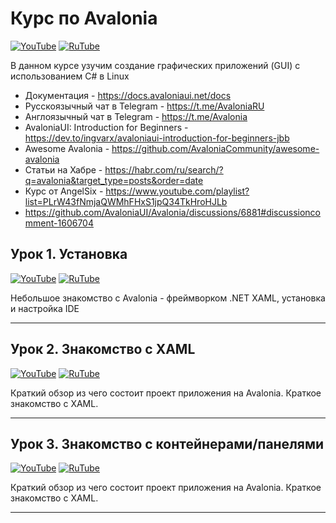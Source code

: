 # Курс по Avalonia

[![YouTube](https://img.shields.io/badge/YouTube-%23FF0000.svg?style=for-the-badge&logo=YouTube&logoColor=white)](https://youtube.com/playlist?list=PLBXnHSmq7po9o_UceZtNI6tBGxNgUbGq5) [![RuTube](https://img.shields.io/badge/RuTube-000000?style=for-the-badge&logo=rutube&logoColor=white)](https://rutube.ru/plst/197321)

В данном курсе узучим создание графических приложений (GUI) с использованием C# в Linux

- Документация - https://docs.avaloniaui.net/docs
- Русскоязычный чат в Telegram - https://t.me/AvaloniaRU
- Англоязычный чат в Telegram - https://t.me/Avalonia
- AvaloniaUI: Introduction for Beginners - https://dev.to/ingvarx/avaloniaui-introduction-for-beginners-jbb
- Awesome Avalonia - https://github.com/AvaloniaCommunity/awesome-avalonia
- Статьи на Хабре - https://habr.com/ru/search/?q=avalonia&target_type=posts&order=date
- Курс от AngelSix  - https://www.youtube.com/playlist?list=PLrW43fNmjaQWMhFHxS1jpQ34TkHroHJLb
- https://github.com/AvaloniaUI/Avalonia/discussions/6881#discussioncomment-1606704

## Урок 1. Установка

[![YouTube](https://img.shields.io/badge/YouTube-%23FF0000.svg?style=for-the-badge&logo=YouTube&logoColor=white)](https://youtu.be/znGIB3aEmdU) [![RuTube](https://img.shields.io/badge/RuTube-000000?style=for-the-badge&logo=rutube&logoColor=white)](https://rutube.ru/video/8e3c414c0de0eb62c1aa4ef16be75686/)

Небольшое знакомство с Avalonia - фреймворком .NET XAML, установка и настройка IDE

***

## Урок 2. Знакомство с XAML

[![YouTube](https://img.shields.io/badge/YouTube-%23FF0000.svg?style=for-the-badge&logo=YouTube&logoColor=white)](https://youtu.be/vMTPPUEruNM) [![RuTube](https://img.shields.io/badge/RuTube-000000?style=for-the-badge&logo=rutube&logoColor=white)](https://rutube.ru/video/89cc0b148ef130ecabc9679bd57240dd/)

Краткий обзор из чего состоит проект приложения на Avalonia.
Краткое знакомство с XAML.

***

## Урок 3. Знакомство с контейнерами/панелями

[![YouTube](https://img.shields.io/badge/YouTube-%23FF0000.svg?style=for-the-badge&logo=YouTube&logoColor=white)](https://youtu.be/L7PM4y-p8M0) [![RuTube](https://img.shields.io/badge/RuTube-000000?style=for-the-badge&logo=rutube&logoColor=white)](https://rutube.ru/video/fa86620911c4b63a60ee1db8b51a9059/)

Краткий обзор из чего состоит проект приложения на Avalonia.
Краткое знакомство с XAML.

***
